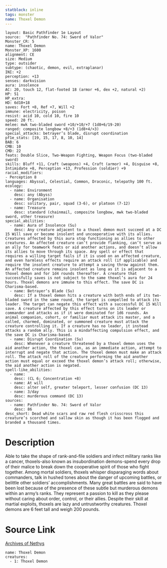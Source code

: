 ```yaml
---
statblock: inline
tags: monster
name: Thoxel Demon
---
```

```statblock
layout: Basic Pathfinder 1e Layout
source:  "Pathfinder No. 74: Sword of Valor"
Monster_CR: 5
name: Thoxel Demon
Monster_XP: 1600
alignment: CE
size: Medium
type: outsider
subtype: (chaotic, demon, evil, extraplanar)
INI: +2
perception: +13
senses: darkvision
aura: insolence
AC: 20, touch 12, flat-footed 18 (armor +6, dex +2, natural +2)
HP: 51
HP_extra: 
HD: 6d10+18
saves: Fort +8, Ref +7, Will +2
immune: electricity, poison
resist: acid 10, cold 10, fire 10
speed: 20 ft.
melee: mwk two-bladed sword +10/+10/+7 (1d8+6/19-20)
ranged: composite longbow +8/+3 (1d8+4/×3)
special_attacks: betrayer’s blade, disrupt coordination
pf1e_stats: [19, 15, 17, 8, 10, 14]
BAB: 6
CMB: 10
CMD: 22
feats: Double Slice, Two-Weapon Fighting, Weapon Focus (two-bladed sword)
skills: Bluff +11, Craft (weapons) +4, Craft (armor) +4, Disguise +8, Intimidate +8, Perception +13, Profession (soldier) +9
racial_modifiers:
- Perception 8
languages: Abyssal, Celestial, Common, Draconic, telepathy 100 ft.
ecology:
  - name: Environment
    desc: any (Abyss)
  - name: Organisation
    desc: solitary, pair, squad (3-6), or platoon (7-12)
  - name: Treasure
    desc: standard (chainmail, composite longbow, mwk two-bladed sword, other treasure)
special_abilities:
  - name: Aura of Insolence (Su)
    desc: Any creature adjacent to a thoxel demon must succeed at a DC 15 Will save or become insolent and uncooperative with its allies. Creatures affected by this aura stop functioning as allies to other creatures. An affected creature can’t provide flanking, can’t serve as an ally for teamwork feats or aid another actions, and doesn’t allow its allies to move through its space. Any spell or effect that requires a willing target fails if it is used on an affected creature, and even harmless effects require an attack roll (if applicable) and require the insolent creature to attempt a saving throw against them. An affected creature remains insolent as long as it is adjacent to a thoxel demon and for 1d4 rounds thereafter. A creature that successfully saves is not subject to the same thoxel’s aura for 24 hours. Thoxel demons are immune to this effect. The save DC is Charisma-based.
  - name: Betrayer’s Blade (Su)
    desc: If a thoxel demon hits a creature with both ends of its two-bladed sword in the same round, the target is compelled to attack its leader. The target can negate this effect with a successful DC 15 Will save. A creature affected by this effect turns on its leader or commander and attacks as if it were dominated for 1d6 rounds. An animal companion, cohort, or familiar must attack its master, and a called, charmed, dominated, or summoned creature must attack the creature controlling it. If a creature has no leader, it instead attacks a random ally. This is a mindaffecting compulsion effect, and the save DC is Charisma-based.
  - name: Disrupt Coordination (Su)
    desc: Whenever a creature threatened by a thoxel demon uses the aid another action, the thoxel can, as an immediate action, attempt to interrupt and negate that action. The thoxel demon must make an attack roll. The attack roll of the creature performing the aid another action must equal or exceed the thoxel demon’s attack roll; otherwise, the aid another action is negated.
spell-like_abilities:
  - name:
    desc: (CL 6; Concentration +8)
  - name: At will
    desc: alter self, greater teleport, lesser confusion (DC 13)
  - name: 3/day
    desc: murderous command (DC 13)
sources:
  - name: Pathfinder No. 74: Sword of Valor
    desc: 86
desc_short: Dead white scars and raw red flesh crisscross this creature’s scorched and sallow skin as though it has been flogged and branded a thousand times.
```
# Description
Able to take the shape of rank-and-file soldiers and infect military ranks like a cancer, thoxels-also known as insubordination demons-spend every drop of their malice to break down the cooperative spirit of those who fight together. Among mortal soldiers, thoxels whisper disparaging words about commanders, talk in hushed tones about the danger of upcoming battles, or belittle other soldiers’ accomplishments. Many great battles are said to have been lost because of the presence of these subtle but murderous demons within an army’s ranks. They represent a passion to kill as they please without caring about order, control, or their allies. Despite their skill at martial exploits, thoxels are lazy and untrustworthy creatures. Thoxel demons are 6 feet tall and weigh 200 pounds.
# Source Link
[Archives of Nethys](https://aonprd.com/MonsterDisplay.aspx?ItemName=Thoxel%20Demon)
```encounter-table
name: Thoxel Demon
creatures:
  - 1: Thoxel Demon
```
